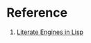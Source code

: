 # Reference

1. [Literate Engines in Lisp](http://citeseerx.ist.psu.edu/viewdoc/summary?doi=10.1.1.45.6198)

